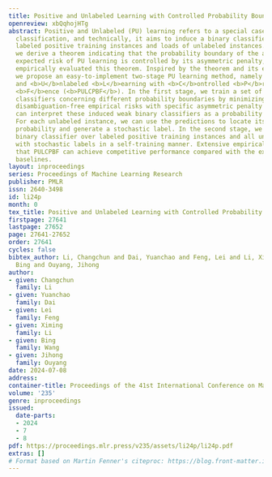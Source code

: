 ```yaml
---
title: Positive and Unlabeled Learning with Controlled Probability Boundary Fence
openreview: xbQqhojHTg
abstract: Positive and Unlabeled (PU) learning refers to a special case of binary
  classification, and technically, it aims to induce a binary classifier from a few
  labeled positive training instances and loads of unlabeled instances. In this paper,
  we derive a theorem indicating that the probability boundary of the asymmetric disambiguation-free
  expected risk of PU learning is controlled by its asymmetric penalty, and we further
  empirically evaluated this theorem. Inspired by the theorem and its empirical evaluations,
  we propose an easy-to-implement two-stage PU learning method, namely <b>P</b>ositive
  and <b>U</b>nlabeled <b>L</b>earning with <b>C</b>ontrolled <b>P</b>robability <b>B</b>oundary
  <b>F</b>ence (<b>PULCPBF</b>). In the first stage, we train a set of weak binary
  classifiers concerning different probability boundaries by minimizing the asymmetric
  disambiguation-free empirical risks with specific asymmetric penalty values. We
  can interpret these induced weak binary classifiers as a probability boundary fence.
  For each unlabeled instance, we can use the predictions to locate its class posterior
  probability and generate a stochastic label. In the second stage, we train a strong
  binary classifier over labeled positive training instances and all unlabeled instances
  with stochastic labels in a self-training manner. Extensive empirical results demonstrate
  that PULCPBF can achieve competitive performance compared with the existing PU learning
  baselines.
layout: inproceedings
series: Proceedings of Machine Learning Research
publisher: PMLR
issn: 2640-3498
id: li24p
month: 0
tex_title: Positive and Unlabeled Learning with Controlled Probability Boundary Fence
firstpage: 27641
lastpage: 27652
page: 27641-27652
order: 27641
cycles: false
bibtex_author: Li, Changchun and Dai, Yuanchao and Feng, Lei and Li, Ximing and Wang,
  Bing and Ouyang, Jihong
author:
- given: Changchun
  family: Li
- given: Yuanchao
  family: Dai
- given: Lei
  family: Feng
- given: Ximing
  family: Li
- given: Bing
  family: Wang
- given: Jihong
  family: Ouyang
date: 2024-07-08
address:
container-title: Proceedings of the 41st International Conference on Machine Learning
volume: '235'
genre: inproceedings
issued:
  date-parts:
  - 2024
  - 7
  - 8
pdf: https://proceedings.mlr.press/v235/assets/li24p/li24p.pdf
extras: []
# Format based on Martin Fenner's citeproc: https://blog.front-matter.io/posts/citeproc-yaml-for-bibliographies/
---
```


